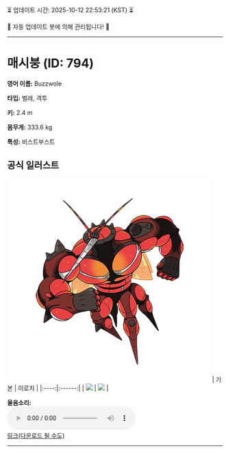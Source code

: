 
⏳ 업데이트 시간: 2025-10-12 22:53:21 (KST) ⏳

🤖 자동 업데이트 봇에 의해 관리됩니다! 🤖

---

# 매시붕 (ID: 794)
**영어 이름:** Buzzwole

**타입:** 벌레, 격투

**키:** 2.4 m

**몸무게:** 333.6 kg

**특성:** 비스트부스트

## 공식 일러스트
![](https://raw.githubusercontent.com/PokeAPI/sprites/master/sprites/pokemon/other/official-artwork/794.png)
| 기본 | 이로치 |
|:----:|:------:|
| <img src="http://play.pokemonshowdown.com/sprites/ani/buzzwole.gif" width="200"> | <img src="http://play.pokemonshowdown.com/sprites/ani-shiny/buzzwole.gif" width="200"> |

**울음소리:**<br><audio controls src="https://raw.githubusercontent.com/PokeAPI/cries/main/cries/pokemon/latest/794.ogg"></audio><br> [링크(다운로드 될 수도)](https://raw.githubusercontent.com/PokeAPI/cries/main/cries/pokemon/latest/794.ogg)


---
